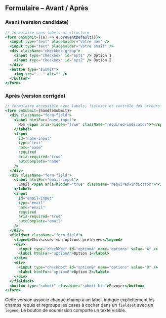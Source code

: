 ## Formulaire – Avant / Après

### Avant (version candidate)

```jsx
// formulaire sans labels ni structure
<form onSubmit={(e) => e.preventDefault()}>
  <input type="text" placeholder="Votre nom" />
  <input type="text" placeholder="Votre email" />
  <div className="checkbox-group">
    <input type="checkbox" id="opt1" /> Option 1
    <input type="checkbox" id="opt2" /> Option 2
  </div>
  <button type="submit">
    <img src="..." alt="" />
  </button>
</form>
```

### Après (version corrigée)

```jsx
// formulaire accessible avec labels, fieldset et contrôle des erreurs
<form onSubmit={handleSubmit}>
  <div className="form-field">
    <label htmlFor="name-input">
      Nom <span aria-hidden="true" className="required-indicator">*</span>
    </label>
    <input
      id="name-input"
      type="text"
      name="name"
      required
      aria-required="true"
      autoComplete="name"
    />
  </div>
  <div className="form-field">
    <label htmlFor="email-input">
      Email <span aria-hidden="true" className="required-indicator">*</span>
    </label>
    <input
      id="email-input"
      type="email"
      name="email"
      required
      aria-required="true"
      autoComplete="email"
    />
  </div>
  <fieldset className="form-field">
    <legend>Choisissez vos options préférées</legend>
    <div>
      <input type="checkbox" id="optionA" name="options" value="A" />
      <label htmlFor="optionA">Option 1</label>
    </div>
    <div>
      <input type="checkbox" id="optionB" name="options" value="B" />
      <label htmlFor="optionB">Option 2</label>
    </div>
  </fieldset>
  <button type="submit" className="submit-btn">Envoyer</button>
</form>
```

Cette version associe chaque champ à un label, indique explicitement les champs requis et regroupe les cases à cocher dans un `fieldset` avec un `legend`. Le bouton de soumission comporte un texte visible.